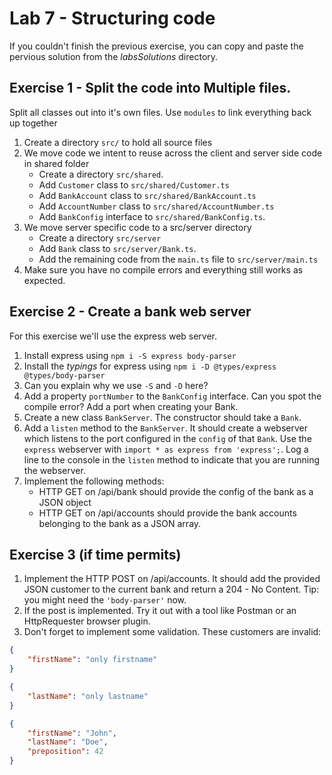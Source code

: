 # Lab 7 - Structuring code

If you couldn't finish the previous exercise, you can copy and paste the pervious solution from the *labsSolutions* directory.

## Exercise 1 - Split the code into Multiple files.

Split all classes out into it's own files. Use `modules` to link everything back up together

1. Create a directory `src/` to hold all source files
1. We move code we intent to reuse across the client and server side code in shared folder
    * Create a directory `src/shared`.
    * Add `Customer` class to `src/shared/Customer.ts`
    * Add `BankAccount` class to `src/shared/BankAccount.ts`
    * Add `AccountNumber` class to `src/shared/AccountNumber.ts`
    * Add `BankConfig` interface to `src/shared/BankConfig.ts`.
1. We move server specific code to a src/server directory
    * Create a directory `src/server`
    * Add `Bank` class to `src/server/Bank.ts`.
    * Add the remaining code from the `main.ts` file to `src/server/main.ts`
1. Make sure you have no compile errors and everything still works as expected.

## Exercise 2 - Create a bank web server

For this exercise we'll use the express web server.

1. Install express using `npm i -S express body-parser`
1. Install the *typings* for express using `npm i -D @types/express @types/body-parser`
1. Can you explain why we use `-S` and `-D` here?
1. Add a property `portNumber` to the `BankConfig` interface. Can you spot the compile error? Add a port when creating your Bank.
1. Create a new class `BankServer`. The constructor should take a `Bank`.
1. Add a `listen` method to the `BankServer`. It should create a webserver which listens to the port configured in the `config` of that `Bank`. Use the `express` webserver with `import * as express from 'express';`. Log a line to the console in the `listen` method to indicate that you are running the webserver.
1. Implement the following methods:
    * HTTP GET on /api/bank should provide the config of the bank as a JSON object
    * HTTP GET on /api/accounts should provide the bank accounts belonging to the bank as a JSON array.

## Exercise 3 (if time permits)

1. Implement the HTTP POST on /api/accounts. It should add the provided JSON customer to the current bank and return a 204 - No Content. Tip: you might need the `'body-parser'` now.
1. If the post is implemented. Try it out with a tool like Postman or an HttpRequester browser plugin.
1. Don't forget to implement some validation. These customers are invalid:

```json
{
	"firstName": "only firstname"
}

{
	"lastName": "only lastname"
}

{
	"firstName": "John",
	"lastName": "Doe",
    "preposition": 42
}
```
